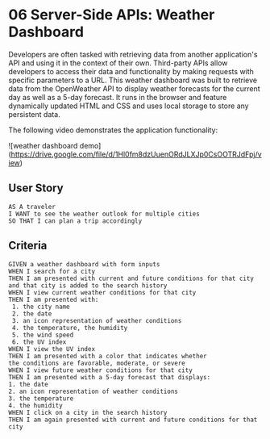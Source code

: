 # 06 Server-Side APIs: Weather Dashboard

Developers are often tasked with retrieving data from another application's API and using it in the context of their own. Third-party APIs allow developers to access their data and functionality by making requests with specific parameters to a URL. This weather dashboard was built to retrieve data from the OpenWeather API to display weather forecasts for the current day as well as a 5-day forecast. It runs in the browser and feature dynamically updated HTML and CSS and uses local storage to store any persistent data.

The following video demonstrates the application functionality:

![weather dashboard demo] (https://drive.google.com/file/d/1Hl0fm8dzUuenORdJLXJp0CsOOTRJdFpj/view)

## User Story

```
AS A traveler
I WANT to see the weather outlook for multiple cities
SO THAT I can plan a trip accordingly
```

## Criteria

```
GIVEN a weather dashboard with form inputs
WHEN I search for a city
THEN I am presented with current and future conditions for that city 
and that city is added to the search history
WHEN I view current weather conditions for that city
THEN I am presented with:
 1. the city name
 2. the date 
 3. an icon representation of weather conditions
 4. the temperature, the humidity
 5. the wind speed
 6. the UV index
WHEN I view the UV index
THEN I am presented with a color that indicates whether 
the conditions are favorable, moderate, or severe
WHEN I view future weather conditions for that city
THEN I am presented with a 5-day forecast that displays:
1. the date
2. an icon representation of weather conditions
3. the temperature
4. the humidity
WHEN I click on a city in the search history
THEN I am again presented with current and future conditions for that city
```